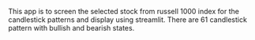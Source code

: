 This app is to screen the selected stock from russell 1000 index for the candlestick patterns and display using streamlit.
There are 61 candlestick pattern with bullish and bearish states.
